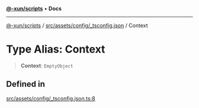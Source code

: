 [**@-xun/scripts**](../../../../../README.md) • **Docs**

***

[@-xun/scripts](../../../../../README.md) / [src/assets/config/\_tsconfig.json](../README.md) / Context

# Type Alias: Context

> **Context**: `EmptyObject`

## Defined in

[src/assets/config/\_tsconfig.json.ts:8](https://github.com/Xunnamius/xscripts/blob/dc527d1504edcd9b99add252bcfe23abb9ef9d78/src/assets/config/_tsconfig.json.ts#L8)
